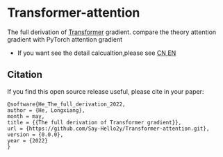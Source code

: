 # Transformer-attention
The full derivation of [Transformer](https://arxiv.org/abs/1706.03762) gradient.
compare the theory attention gradient with PyTorch attention gradient

- If you want see the detail calcualtion,please see [CN](https://zhuanlan.zhihu.com/p/562061005),[EN](https://say-hello2y.github.io/2022-09-07/attention-gradient)

## Citation
If you find this open source release useful, please cite in your paper:
```
@software{He_The_full_derivation_2022,
author = {He, Longxiang},
month = may,
title = {{The full derivation of Transformer gradient}},
url = {https://github.com/Say-Hello2y/Transformer-attention.git},
version = {0.0.0},
year = {2022}
}
```
